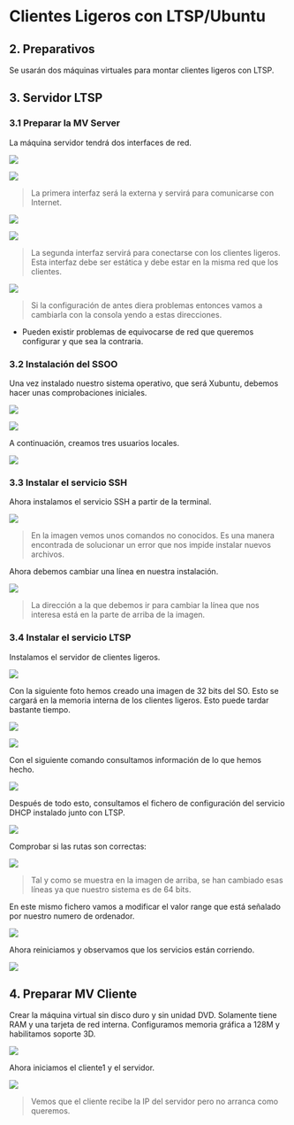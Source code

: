 # Clientes Ligeros con LTSP/Ubuntu

## 2. Preparativos

Se usarán dos máquinas virtuales para montar clientes ligeros con LTSP.

## 3. Servidor LTSP

### 3.1 Preparar la MV Server

La máquina servidor tendrá dos interfaces de red.


![](./img/img1.PNG)

![](./img/imgip1.PNG)

> La primera interfaz será la externa y servirá para comunicarse con Internet.


![](./img/img2.PNG)

![](./img/imgip2.PNG)

> La segunda interfaz servirá para conectarse con los clientes ligeros. Esta
interfaz debe ser estática y debe estar en la misma red que los clientes.

![](./img/imgip3.PNG)

> Si la configuración de antes diera problemas entonces vamos a cambiarla
con la consola yendo a estas direcciones.

* Pueden existir problemas de equivocarse de red que queremos configurar y
que sea la contraria.


### 3.2 Instalación del SSOO

Una vez instalado nuestro sistema operativo, que será Xubuntu, debemos hacer
unas comprobaciones iniciales.

![](./img/img3.PNG)

![](./img/img4.PNG)

A continuación, creamos tres usuarios locales.

![](./img/img5.PNG)

### 3.3 Instalar el servicio SSH

Ahora instalamos el servicio SSH a partir de la terminal.

![](./img/img6.PNG)

> En la imagen vemos unos comandos no conocidos. Es una manera encontrada de
solucionar un error que nos impide instalar nuevos archivos.

Ahora debemos cambiar una línea en nuestra instalación.

![](./img/img7.PNG)

> La dirección a la que debemos ir para cambiar la línea que nos interesa
está en la parte de arriba de la imagen.

### 3.4 Instalar el servicio LTSP

Instalamos el servidor de clientes ligeros.

![](./img/img8.PNG)

Con la siguiente foto hemos creado una imagen de 32 bits del SO. Esto se
cargará en la memoria interna de los clientes ligeros. Esto puede tardar
bastante tiempo.

![](./img/img8.1.PNG)

![](./img/img9.PNG)

Con el siguiente comando consultamos información de lo que hemos hecho.

![](./img/img10.PNG)

Después de todo esto, consultamos el fichero de configuración del servicio
DHCP instalado junto con LTSP.

![](./img/img11.PNG)

Comprobar si las rutas son correctas:

![](./img/img12.PNG)

> Tal y como se muestra en la imagen de arriba, se han cambiado esas
líneas ya que nuestro sistema es de 64 bits.

En este mismo fichero vamos a modificar el valor range que está señalado
por nuestro numero de ordenador.

![](./img/img13.PNG)

Ahora reiniciamos y observamos que los servicios están corriendo.

![](./img/img14.PNG)

## 4. Preparar MV Cliente

Crear la máquina virtual sin disco duro y sin unidad DVD. Solamente tiene
RAM y una tarjeta de red interna. Configuramos memoria gráfica a 128M y
habilitamos soporte 3D.

![](./img/img15.PNG)

Ahora iniciamos el cliente1 y el servidor.

![](./img/img16.PNG)

> Vemos que el cliente recibe la IP del servidor pero no arranca como queremos.
